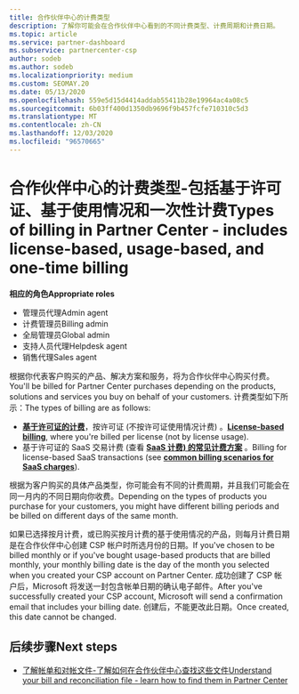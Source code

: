 ```yaml
---
title: 合作伙伴中心的计费类型
description: 了解你可能会在合作伙伴中心看到的不同计费类型、计费周期和计费日期。
ms.topic: article
ms.service: partner-dashboard
ms.subservice: partnercenter-csp
author: sodeb
ms.author: sodeb
ms.localizationpriority: medium
ms.custom: SEOMAY.20
ms.date: 05/13/2020
ms.openlocfilehash: 559e5d15d4414addab55411b28e19964ac4a08c5
ms.sourcegitcommit: 6b03ff400d1350db9696f9b457fcfe710310c5d3
ms.translationtype: MT
ms.contentlocale: zh-CN
ms.lasthandoff: 12/03/2020
ms.locfileid: "96570665"
---
```

# <a name="types-of-billing-in-partner-center---includes-license-based-usage-based-and-one-time-billing"></a><span data-ttu-id="6334a-103">合作伙伴中心的计费类型-包括基于许可证、基于使用情况和一次性计费</span><span class="sxs-lookup"><span data-stu-id="6334a-103">Types of billing in Partner Center - includes license-based, usage-based, and one-time billing</span></span>

<span data-ttu-id="6334a-104">**相应的角色**</span><span class="sxs-lookup"><span data-stu-id="6334a-104">**Appropriate roles**</span></span>

- <span data-ttu-id="6334a-105">管理员代理</span><span class="sxs-lookup"><span data-stu-id="6334a-105">Admin agent</span></span>
- <span data-ttu-id="6334a-106">计费管理员</span><span class="sxs-lookup"><span data-stu-id="6334a-106">Billing admin</span></span>
- <span data-ttu-id="6334a-107">全局管理员</span><span class="sxs-lookup"><span data-stu-id="6334a-107">Global admin</span></span>
- <span data-ttu-id="6334a-108">支持人员代理</span><span class="sxs-lookup"><span data-stu-id="6334a-108">Helpdesk agent</span></span>
- <span data-ttu-id="6334a-109">销售代理</span><span class="sxs-lookup"><span data-stu-id="6334a-109">Sales agent</span></span>

<span data-ttu-id="6334a-110">根据你代表客户购买的产品、解决方案和服务，将为合作伙伴中心购买付费。</span><span class="sxs-lookup"><span data-stu-id="6334a-110">You'll be billed for Partner Center purchases depending on the products, solutions and services you buy on behalf of your customers.</span></span> <span data-ttu-id="6334a-111">计费类型如下所示：</span><span class="sxs-lookup"><span data-stu-id="6334a-111">The types of billing are as follows:</span></span>

- <span data-ttu-id="6334a-112">[**基于许可证的计费**](license-based-billing.md)，按许可证 (不按许可证使用情况计费) 。</span><span class="sxs-lookup"><span data-stu-id="6334a-112">[**License-based billing**](license-based-billing.md), where you're billed per license (not by license usage).</span></span>
- <span data-ttu-id="6334a-113">基于许可证的 SaaS 交易计费 (查看 [**SaaS 计费) 的常见计费方案**](common-billing-scenarios-saas.md) 。</span><span class="sxs-lookup"><span data-stu-id="6334a-113">Billing for license-based SaaS transactions (see [**common billing scenarios for SaaS charges**](common-billing-scenarios-saas.md)).</span></span>

<span data-ttu-id="6334a-114">根据为客户购买的具体产品类型，你可能会有不同的计费周期，并且我们可能会在同一月内的不同日期向你收费。</span><span class="sxs-lookup"><span data-stu-id="6334a-114">Depending on the types of products you purchase for your customers, you might have different billing periods and be billed on different days of the same month.</span></span>

<span data-ttu-id="6334a-115">如果已选择按月计费，或已购买按月计费的基于使用情况的产品，则每月计费日期是在合作伙伴中心创建 CSP 帐户时所选月份的日期。</span><span class="sxs-lookup"><span data-stu-id="6334a-115">If you've chosen to be billed monthly or if you've bought usage-based products that are billed monthly, your monthly billing date is the day of the month you selected when you created your CSP account on Partner Center.</span></span> <span data-ttu-id="6334a-116">成功创建了 CSP 帐户后，Microsoft 将发送一封包含帐单日期的确认电子邮件。</span><span class="sxs-lookup"><span data-stu-id="6334a-116">After you've successfully created your CSP account, Microsoft will send a confirmation email that includes your billing date.</span></span> <span data-ttu-id="6334a-117">创建后，不能更改此日期。</span><span class="sxs-lookup"><span data-stu-id="6334a-117">Once created, this date cannot be changed.</span></span>

## <a name="next-steps"></a><span data-ttu-id="6334a-118">后续步骤</span><span class="sxs-lookup"><span data-stu-id="6334a-118">Next steps</span></span>

- [<span data-ttu-id="6334a-119">了解帐单和对帐文件-了解如何在合作伙伴中心查找这些文件</span><span class="sxs-lookup"><span data-stu-id="6334a-119">Understand your bill and reconciliation file - learn how to find them in Partner Center</span></span>](read-your-bill.md)
